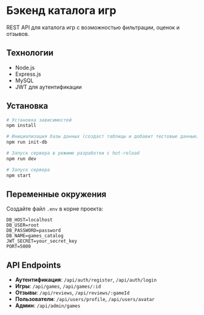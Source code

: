 # Бэкенд каталога игр

REST API для каталога игр с возможностью фильтрации, оценок и отзывов.

## Технологии
- Node.js
- Express.js
- MySQL
- JWT для аутентификации

## Установка
```bash
# Установка зависимостей
npm install

# Инициализация базы данных (создаст таблицы и добавит тестовые данные)
npm run init-db

# Запуск сервера в режиме разработки с hot-reload
npm run dev

# Запуск сервера
npm start
```

## Переменные окружения
Создайте файл `.env` в корне проекта:
```
DB_HOST=localhost
DB_USER=root
DB_PASSWORD=password
DB_NAME=games_catalog
JWT_SECRET=your_secret_key
PORT=5000
```

## API Endpoints
- **Аутентификация**: `/api/auth/register`, `/api/auth/login`
- **Игры**: `/api/games`, `/api/games/:id`
- **Отзывы**: `/api/reviews`, `/api/reviews/:gameId`
- **Пользователи**: `/api/users/profile`, `/api/users/avatar`
- **Админ**: `/api/admin/games` 